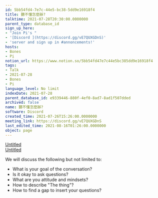 ```yaml
---
id: 5bb54fd4-7e7c-44e5-bc38-5dd9e16918f4
title: 聽不懂怎麼辦?
talktime: 2021-07-28T20:30:00.0000000
parent_type: database_id
sign_up_here:
- "Join Pi's "
- '[Discord ](https://discord.gg/vE7QUXGDnS)'
- 'server and sign up in #annoncements!'
hosts:
- Bones
- Pi
notion_url: https://www.notion.so/5bb54fd47e7c44e5bc385dd9e16918f4
tags:
- Talk
- 2021-07-28
- Bones
- Pi
language_level: No limit
indexDate: 2021-07-28
parent_database_id: e9339446-880f-4ef0-8ad7-8ad1f507dded
archived: false
name: 聽不懂怎麼辦?
software: Discord
created_time: 2021-07-26T15:26:00.0000000
meeting_link: https://discord.gg/vE7QUXGDnS
last_edited_time: 2021-08-16T01:26:00.0000000
object: page
---
```




[Untitled](https://www.notion.so/12c4a9e645d54aefa860b5f927a0b220)   
[Untitled](https://www.notion.so/482e61b02b9c4456b2b4fe86bb7544c6)   


We will discuss the following but not limited to:
   - What is your goal of the conversation?
   - Is it okay to ask questions?
   - What are you attitude and mindsets?
   - How to describe "The thing"?
   - How to find a gap to insert your questions?






